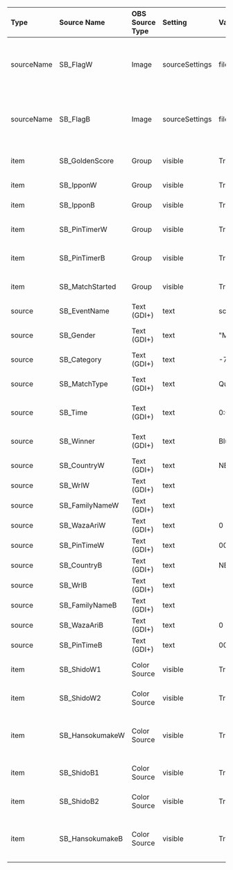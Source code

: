 |Type|Source Name|OBS Source Type|Setting|Value|Category|Description|
|:--- |:---|:---|:---|:---|:---|:---|
|sourceName| SB_FlagW|Image| sourceSettings|file: ..ned_m.jpg|White| Image source will be set to the 3 char country code substituted with directory and jpg filename|
|sourceName| SB_FlagB|Image| sourceSettings|file: ..ned_m.jpg|Blue| Image source will be set to the 3 char country code substituted with directory and jpg filename|
|item| SB_GoldenScore|Group| visible| True/False|Generic|Group is visible if Golden Score is active|
|item| SB_IpponW|Group| visible| True/False|White|Group is visible if Ippon is active|
|item| SB_IpponB|Group| visible| True/False|Blue|Group is visible if Ippon is active|
|item| SB_PinTimerW|Group| visible| True/False|White|Group is visible if pin/lock timer is active|
|item| SB_PinTimerB|Group| visible| True/False|Blue|Group is visible if pin/lock timer is active|
|item| SB_MatchStarted|Group| visible| True/False|Generic|Group is visible if IJF scorebooard is active (not in setup mode)|
|source| SB_EventName|Text (GDI+)| text| scoreboard_testevent|Generic|Text that displayes IJF event name|
|source| SB_Gender|Text (GDI+)| text| "Mens"|Generic|Text will discplay "Men's" or " Woman's"|
|source| SB_Category|Text (GDI+)| text| -73 kg|Generic|Text will display the wight class + "kg"
|source| SB_MatchType|Text (GDI+)| text| Quarter Final|Generic|Text will display match type: "Elimination..to..Final"
|source| SB_Time|Text (GDI+)| text| 0:00|Generic| Text will display the (remaining) match time|
|source| SB_Winner|Text (GDI+)| text| Blue/White|Generic|Text will discplay the match winner:"Blue or White"| 
|source| SB_CountryW|Text (GDI+)| text| NED|White|3 digit country abbreviation|
|source| SB_WrlW|Text (GDI+)| text||White|Text displays World Rank of contender|
|source| SB_FamilyNameW|Text (GDI+)| text||White|Text displays name of contender|
|source| SB_WazaAriW|Text (GDI+)| text| 0|White|Text/number to display WazaAri point|
|source| SB_PinTimeW|Text (GDI+)| text| 00|White|Text to display the hold/lock timer|
|source| SB_CountryB|Text (GDI+)| text| NED|Blue|3 digit country abbreviation||
|source| SB_WrlB|Text (GDI+)| text|    |Blue|Text displays World Rank of contender|
|source| SB_FamilyNameB|Text (GDI+)| text||Blue|Text displays name of contender|
|source| SB_WazaAriB|Text (GDI+)| text| 0|Blue|Text/number to display WazaAri point|
|source| SB_PinTimeB|Text (GDI+)| text| 00|Blue|Text to display the hold/lock timer|
|item| SB_ShidoW1|Color Source| visible| True/False|White|Visibility of Shido as OBS color Source = first yellow card|
|item| SB_ShidoW2|Color Source| visible| True/False|White|Visibility of 2nd Shido as OBS color Source = second yellow card|
|item| SB_HansokumakeW|Color Source| visible| True/False|White|Visibility of 3rd Shido or Hansokumake as OBS color Source = red card (yellow cards will hide)|
|item| SB_ShidoB1|Color Source| visible| True/False|Blue|Visibility of Shido as OBS color Source = first yellow card|
|item| SB_ShidoB2|Color Source| visible| True/False|Blue|Visibility of 2nd Shido as OBS color Source = second yellow card|
|item| SB_HansokumakeB|Color Source| visible| True/False|Blue|Visibility of 3rd Shido or Hansokumake as OBS color Source = red card (yellow cards will hide)|
